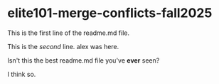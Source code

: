 # elite101-merge-conflicts-fall2025

This is the first line of the readme.md file.

This is the _second_ line. alex was here.

Isn't this the best readme.md file you've **ever** seen?

I think so.
